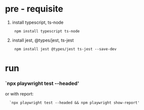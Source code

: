 # pre - requisite
1. install typescript, ts-node

        npm install typescript ts-node
2. install jest, @types/jest, ts-jest

        npm install jest @types/jest ts-jest --save-dev
# run

###   `npx playwright test --headed'
or with report:
   
      `npx playwright test --headed && npm playwright show-report'
